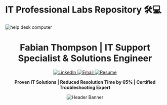# IT Professional Labs Repository 🛠️💻

![help desk computer](https://github.com/user-attachments/assets/ac8c29f0-6dd3-4613-acce-f92135632811)

<h1 align="center">
  Fabian Thompson | IT Support Specialist & Solutions Engineer
</h1>

<p align="center">
  <a href="https://www.linkedin.com/in/fabian-thompson">
    <img src="https://img.shields.io/badge/LinkedIn-Connect%20Professionally-0077B5?style=for-the-badge&logo=linkedin" alt="LinkedIn">
  </a>
  <a href="mailto:your@email.com">
    <img src="https://img.shields.io/badge/Email-Contact%20Me-D14836?style=for-the-badge&logo=gmail" alt="Email">
  </a>
  <a href="/path/to/resume.pdf">
    <img src="https://img.shields.io/badge/📄_Download_Resume-00A98F?style=for-the-badge" alt="Resume">
  </a>
</p>

<p align="center">
  <strong>Proven IT Solutions | Reduced Resolution Time by 65% | Certified Troubleshooting Expert</strong>
</p>

<div align="center">
  <img src="https://via.placeholder.com/800x200/0d1117/ffffff?text=IT+Solutions+That+Drive+Productivity" alt="Header Banner">
</div>

